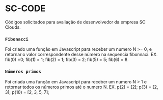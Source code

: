 # SC-CODE

Códigos solicitados para avaliação de desenvolvedor da empresa SC Clouds.

### `Fibonacci`

Foi criado uma função em Javascript para receber um numero N >= 0, e retornar o valor correspondente desse número na sequencia fibonnaci.
EX. fib(0) =0; fib(1) = 1; fib(2) = 1; fib(3) = 2; fib(5) = 5; fib(6) = 8.

### `Números primos` 
Foi criada uma função em Javascript para receber um numero N > 1 e retornar todos os números primos até o numero N.
EX. p(2) = [2]; p(3) = [2, 3]; p(10) = [2, 3, 5, 7];

